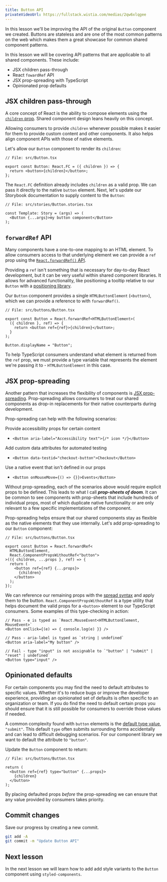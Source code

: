 ```yaml
---
title: Button API
privateVideoUrl: https://fullstack.wistia.com/medias/2qw6xlqgee
---
```


In this lesson we'll be improving the API of the original `Button` component we created. Buttons are stateless and are one of the most common patterns on the web which makes them a great showcase for common shared component patterns.

In this lesson we will be covering API patterns that are applicable to all shared components. These include:

- JSX children pass-through
- React `fowardRef` API
- JSX prop-spreading with TypeScript
- Opinionated prop defaults

## JSX children pass-through

A core concept of React is the ability to compose elements using the [`children` prop](https://reactjs.org/docs/jsx-in-depth.html#children-in-jsx). Shared component design leans heavily on this concept.

Allowing consumers to provide `children` whenever possible makes it easier for them to provide custom content and other components. It also helps align component APIs with those of native elements.

Let's allow our `Button` component to render its `children`:

```tsx
// File: src/Button.tsx

export const Button: React.FC = ({ children }) => {
  return <button>{children}</button>;
};
```

The `React.FC` definition already includes `children` as a valid prop. We can pass it directly to the native `button` element. Next, let's update our Storybook documentation to supply content to the `Button`:

```tsx
// File: src/stories/Button.stories.tsx

const Template: Story = (args) => (
  <Button {...args}>my button component</Button>
);
```

## `forwardRef` API

Many components have a one-to-one mapping to an HTML element. To allow consumers access to that underlying element we can provide a `ref` prop using the [`React.forwardRef()` API](https://reactjs.org/docs/forwarding-refs.html).

Providing a `ref` isn't something that is necessary for day-to-day React development, but it can be very useful within shared component libraries. It allows for advanced functionality, like positioning a tooltip relative to our `Button` with a [positioning library](https://popper.js.org/).

Our `Button` component provides a single `HTMLButtonElement` (`<button>`), which we can provide a reference to with `forwardRef()`.

```tsx
// File: src/buttons/Button.tsx

export const Button = React.forwardRef<HTMLButtonElement>(
  ({ children }, ref) => {
    return <button ref={ref}>{children}</button>;
  }
);

Button.displayName = "Button";
```

To help TypeScript consumers understand what element is returned from the `ref` prop, we must provide a type variable that represents the element we're passing it to - `HTMLButtonElement` in this case.

## JSX prop-spreading

Another pattern that increases the flexibility of components is [JSX prop-spreading](https://reactpatterns.com/#jsx-spread-attributes). Prop-spreading allows consumers to treat our shared components as drop-in replacements for their native counterparts during development.

Prop-spreading can help with the following scenarios:

Provide accessibility props for certain content

- `<Button aria-label="Accessibility text">{/* icon */}</Button>`

Add custom data attributes for automated testing

- `<Button data-testid="checkout-button">Checkout</Button>`

Use a native event that isn't defined in our props

- `<Button onMouseMove={() => {}}>Events</Button>`

Without prop-spreading, each of the scenarios above would require explicit props to be defined. This leads to what I call _**prop-sheets of doom**_. It can be common to see components with prop-sheets that include hundreds of individual props, most of which duplicate native functionality or are only relevant to a few specific implementations of the component.

Prop-spreading helps ensure that our shared components stay as flexible as the native elements that they use internally. Let's add prop-spreading to our `Button` component:

```tsx
// File: src/buttons/Button.tsx

export const Button = React.forwardRef<
  HTMLButtonElement,
  React.ComponentPropsWithoutRef<"button">
>(({ children, ...props }, ref) => {
  return (
    <button ref={ref} {...props}>
      {children}
    </button>
  );
});
```

We can reference our remaining props with the [spread syntax](https://developer.mozilla.org/en-US/docs/Web/JavaScript/Reference/Operators/Spread_syntax) and apply them to the button. `React.ComponentPropsWithoutRef` is a type utility that helps document the valid props for a `<button>` element to our TypeScript consumers. Some examples of this type-checking in action:

```tsx
// Pass - e is typed as `React.MouseEvent<HTMLButtonElement, MouseEvent>`
<Button onClick={(e) => { console.log(e) }} />

// Pass - aria-label is typed as `string | undefined`
<Button aria-label="My button" />

// Fail - type "input" is not assignable to `"button" | "submit" | "reset" | undefined`
<Button type="input" />
```

## Opinionated defaults

For certain components you may find the need to default attributes to specific values. Whether it's to reduce bugs or improve the developer experience, providing an opinionated set of defaults is often specific to an organization or team. If you do find the need to default certain props you should ensure that it is still possible for consumers to override those values if needed.

A common complexity found with `button` elements is the [default type value](https://developer.mozilla.org/en-US/docs/Web/HTML/Element/button#attr-type), `"submit"`. This default `type` often submits surrounding forms accidentally and can lead to difficult debugging scenarios. For our component library we want to default the attribute to `"button"`.

Update the `Button` component to return:

```tsx
// File: src/buttons/Button.tsx

return (
  <button ref={ref} type="button" {...props}>
    {children}
  </button>
);
```

By placing defaulted props _before_ the prop-spreading we can ensure that any value provided by consumers takes priority.

## Commit changes

Save our progress by creating a new commit.

```bash
git add -A
git commit -m "Update Button API"
```

## Next lesson

In the next lesson we will learn how to add add style variants to the `Button` component using `styled-components`.
